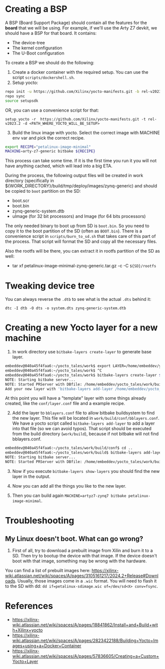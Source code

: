 # Creating a BSP

A BSP (Board Support Package) should contain all the features for the **board** that we will be using.
For example, if we'll use the Arty Z7 devkit, we should have a BSP for that board.
It contains:
* The device-tree
* The kernel configuration
* The U-Boot configuration


To create a BSP we should do the following:

1) Create a docker container with the required setup. You can use the script `scripts/dockershell.sh`.
2) Setup yocto:

```bash
repo init -u https://github.com/Xilinx/yocto-manifests.git -b rel-v2023.2
repo sync
source setupsdk
```

OR, you can use a convenience script for that:

```
setup_yocto -r  https://github.com/Xilinx/yocto-manifests.git -t rel-v2023.2 -d <PATH_WHERE_YOCTO_WILL_BE_SETUP>
```

3) Build the linux image with yocto. Select the correct image with MACHINE env var and pick the correct recipe.

```bash
export RECIPE="petalinux-image-minimal"
MACHINE=arty-z7-generic bitbake ${RECIPE}
```

This process can take some time. If it is the first time you run it you will not have anything cached, which will lead into a big ETA.

During the process, the following output files will be created in work directory (specifically in ${WORK_DIRECTORY}/build/tmp/deploy/images/zynq-generic) and should be copied to `boot` partition on the SD:
* boot.scr
* boot.bin
* zynq-generic-system.dtb
* uImage (for 32 bit processors) and Image (for 64 bits processors)

The only needed binary to boot up from SD is `boot.bin`. So you need to copy it to the boot partition of the SD (often as `BOOT.bin`).
There is a convenience script in `scripts/burn_to_sd.sh` that takes care of this part of the process. That script will format the SD and copy all the necessary files.

Also the rootfs will be there, you can extract it in rootfs partition of the SD as well:

* tar xf petalinux-image-minimal-zynq-generic.tar.gz -c -C `${SD}/rootfs`


# Tweaking device tree

You can always reverse the `.dtb` to see what is the actual `.dts` behind it:
```
dtc -I dtb -O dts -o system.dts zynq-generic-system.dtb
```

# Creating a new Yocto layer for a new machine

1) In work directory use `bitbake-layers create-layer` to generate base layer.

```bash
embeddev@040a45f4faa6:~/yocto_tales/work$ export LAYER=/home/embeddev/yocto_tales/layers/meta-artyz7
embeddev@040a45f4faa6:~/yocto_tales/work$ ^C
embeddev@040a45f4faa6:~/yocto_tales/work$ bitbake-layers create-layer $LAYER
NOTE: Starting bitbake server...
NOTE: Started PRServer with DBfile: /home/embeddev/yocto_tales/work/build/cache/prserv.sqlite3, Address: 127.0.0.1:37245, PID: 88
Add your new layer with 'bitbake-layers add-layer /home/embeddev/yocto_tales/layers/meta-artyz7'
```

At this point you will have a "template" layer with some things already created, like the `conf/layer.conf` file and a example recipe.

2) Add the layer to `bblayers.conf` file to allow bitbake buildsystem to find the new layer.
This file will be located in `work/build/conf/bblayers.conf`. We have a yocto script called `bitbake-layers add-layer` to add a layer into that file (so we can avoid typos). That script should be executed from the build directory (`work/build`), because if not bitbake will not find bblayers.conf.

```bash
embeddev@040a45f4faa6:~/yocto_tales/work/build/conf$ cd ..
embeddev@040a45f4faa6:~/yocto_tales/work/build$ bitbake-layers add-layer $LAYER
NOTE: Starting bitbake server...
NOTE: Started PRServer with DBfile: /home/embeddev/yocto_tales/work/build/cache/prserv.sqlite3, Address: 127.0.0.1:43697, PID: 251
```

3) Now if you execute `bitbake-layers show-layers` you should find the new layer in the output.

4) Now you can add all the things you like to the new layer.

5) Then you can build again `MACHINE=artyz7-zynq7 bitbake petalinux-image-minimal`.


# Troubleshooting

## My Linux doesn't boot. What can go wrong?

1) First of all, try to download a prebuilt image from Xilin and burn it to a SD. Then try to bootup the device with that image. If the device doesn't boot with that image, something may be wrong with the hardware.

You can find a list of prebuilt images here: https://xilinx-wiki.atlassian.net/wiki/spaces/A/pages/3105161217/2024.2+Release#Downloads.
Usually, those images come in a `.wic` format. You will need to flash it to the SD with dd: `dd if=petalinux-sdimage.wic of=/dev/sd<X> conv=fsync`.

# References

* https://xilinx-wiki.atlassian.net/wiki/spaces/A/pages/18841862/Install+and+Build+with+Xilinx+yocto
* https://xilinx-wiki.atlassian.net/wiki/spaces/A/pages/2823422188/Building+Yocto+Images+using+a+Docker+Container
* https://xilinx-wiki.atlassian.net/wiki/spaces/A/pages/57836605/Creating+a+Custom+Yocto+Layer
